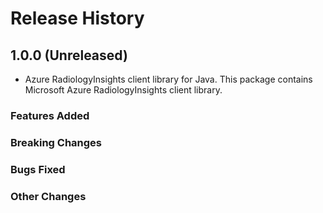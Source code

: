 # Release History

## 1.0.0 (Unreleased)

- Azure RadiologyInsights client library for Java. This package contains Microsoft Azure RadiologyInsights client library.

### Features Added

### Breaking Changes

### Bugs Fixed

### Other Changes
